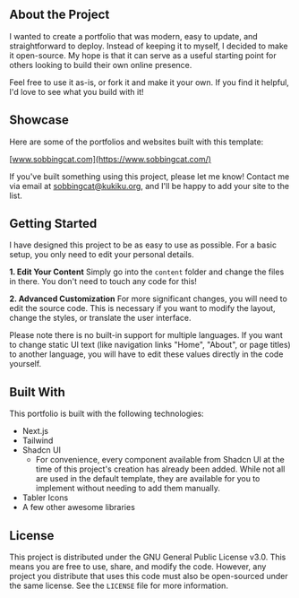## About the Project

I wanted to create a portfolio that was modern, easy to update, and straightforward to deploy. Instead of keeping it to myself, I decided to make it open-source. My hope is that it can serve as a useful starting point for others looking to build their own online presence.

Feel free to use it as-is, or fork it and make it your own. If you find it helpful, I'd love to see what you build with it!

## Showcase

Here are some of the portfolios and websites built with this template:

[www.sobbingcat.com](https://www.sobbingcat.com/)

If you've built something using this project, please let me know! Contact me via email at [sobbingcat@kukiku.org](sobbingcat@kukiku.org), and I'll be happy to add your site to the list.

## Getting Started

I have designed this project to be as easy to use as possible. For a basic setup, you only need to edit your personal details.

**1. Edit Your Content**
Simply go into the `content` folder and change the files in there. You don't need to touch any code for this!

**2. Advanced Customization**
For more significant changes, you will need to edit the source code. This is necessary if you want to modify the layout, change the styles, or translate the user interface.

Please note there is no built-in support for multiple languages. If you want to change static UI text (like navigation links "Home", "About", or page titles) to another language, you will have to edit these values directly in the code yourself.

## Built With

This portfolio is built with the following technologies:

* Next.js
* Tailwind
* Shadcn UI
    * For convenience, every component available from Shadcn UI at the time of this project's creation has already been added. While not all are used in the default template, they are available for you to implement without needing to add them manually.
* Tabler Icons
* A few other awesome libraries

## License

This project is distributed under the GNU General Public License v3.0. This means you are free to use, share, and modify the code. However, any project you distribute that uses this code must also be open-sourced under the same license. See the `LICENSE` file for more information.
